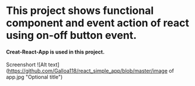 # This project shows functional component and event action of react using on-off button event.
#### Creat-React-App is used in this project.

Screenshort
![Alt text](https://github.com/Galloa118/react_simple_app/blob/master/image of app.jpg "Optional title")